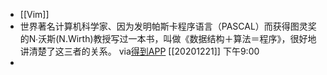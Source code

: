 - [[Vim]]
- 世界著名计算机科学家、因为发明帕斯卡程序语言（PASCAL）而获得图灵奖的N∙沃斯(N.Wirth)教授写过一本书，叫做《数据结构＋算法＝程序》，很好地讲清楚了这三者的关系。
  via[得到APP](https://www.dedao.cn/article/bqzNakylrn9WVaGrOX7DOop10vZwLG)
  [[20201221]] 下午9:00
- 
